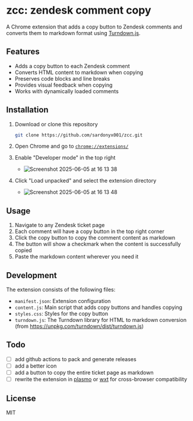 # zcc: zendesk comment copy

A Chrome extension that adds a copy button to Zendesk comments and converts them to markdown format using [Turndown.js](https://github.com/mixmark-io/turndown).

## Features

- Adds a copy button to each Zendesk comment
- Converts HTML content to markdown when copying
- Preserves code blocks and line breaks
- Provides visual feedback when copying
- Works with dynamically loaded comments

## Installation

1. Download or clone this repository

   ```bash
   git clone https://github.com/sardonyx001/zcc.git
   ```

2. Open Chrome and go to [`chrome://extensions/`](chrome://extensions/)
3. Enable "Developer mode" in the top right
   - ![Screenshot 2025-06-05 at 16 13 38](https://github.com/user-attachments/assets/e89df832-e907-434a-8f23-6df398f8f3fa)
4. Click "Load unpacked" and select the extension directory
   - ![Screenshot 2025-06-05 at 16 13 48](https://github.com/user-attachments/assets/4c59a76e-0ec0-4a5b-bb5d-6375babb5933)

## Usage

1. Navigate to any Zendesk ticket page
2. Each comment will have a copy button in the top right corner
3. Click the copy button to copy the comment content as markdown
4. The button will show a checkmark when the content is successfully copied
5. Paste the markdown content wherever you need it

## Development

The extension consists of the following files:

- `manifest.json`: Extension configuration
- `content.js`: Main script that adds copy buttons and handles copying
- `styles.css`: Styles for the copy button
- `turndown.js`: The Turndown library for HTML to markdown conversion (from <https://unpkg.com/turndown/dist/turndown.js>)

## Todo

- [ ] add github actions to pack and generate releases
- [ ] add a better icon
- [ ] add a button to copy the entire ticket page as markdown
- [ ] rewrite the extension in [plasmo](https://github.com/PlasmoHQ/plasmo) or [wxt](https://github.com/wxt-dev/wxt) for cross-browser compatibility

## License

MIT
